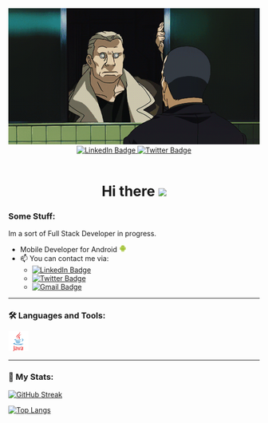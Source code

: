 <div id="header" align="center">
  <img src="hi.gif"/>
</div>
<div id="badges" align="center">
  <a href="https://es.linkedin.com/in/mario-dorado-mart%C3%ADnez-82b187231">
    <img src="https://img.shields.io/badge/LinkedIn-blue?logo=linkedin&logoColor=white&style=for-the-badge" alt="LinkedIn Badge"/>
  </a>
  <a href="https://twitter.com/TheMarioGold/">
    <img src="https://img.shields.io/badge/Twitter-blue?logo=Twitter&logoColor=white&style=for-the-badge" alt="Twitter Badge"/>
  </a>
  <br>
  <img src="https://komarev.com/ghpvc/?username=mdoradom&style=flat-square&color=blue" alt=""/>
  <h1>
    Hi there
    <img src="https://c.tenor.com/4VnIMTeiTJEAAAAM/discordgun-emoji.gif" width="25px"/>
  </h1>
</div>

### Some Stuff:

Im a sort of Full Stack Developer in progress.

- Mobile Developer for Android <img src="https://github.com/devicons/devicon/blob/master/icons/android/android-original.svg" title="Java" alt="Java" width="15" height="15"/>
- :mailbox: You can contact me via:
  - <a href="https://es.linkedin.com/in/mario-dorado-mart%C3%ADnez-82b187231"><img src="https://img.shields.io/badge/LinkedIn-blue?logo=linkedin&logoColor=white&style=flat-square" alt="LinkedIn Badge"/></a>
  - <a href="https://twitter.com/TheMarioGold/"><img src="https://img.shields.io/badge/Twitter-blue?logo=Twitter&logoColor=white&style=flat-square" alt="Twitter Badge"/></a>
  - <a href="mailto:mariodoradomartinez@gmail.com"><img src="https://img.shields.io/badge/Gmail-red?logo=Gmail&logoColor=white&style=flat-square" alt="Gmail Badge"/></a>

---

### 🛠️ Languages and Tools:

<div>
  <img src="https://github.com/devicons/devicon/blob/master/icons/java/java-original-wordmark.svg" title="Java" alt="Java" width="40" height="40"/>&nbsp;
</div>

---

### 🧊 My Stats:

[![GitHub Streak](https://github-readme-streak-stats.herokuapp.com?user=mdoradom&theme=dark&date_format=M%20j%5B%2C%20Y%5D)](https://git.io/streak-stats)

[![Top Langs](https://github-readme-stats.vercel.app/api/top-langs/?username=mdoradom&layout=compact&theme=vision-friendly-dark)](https://github.com/anuraghazra/github-readme-stats)
